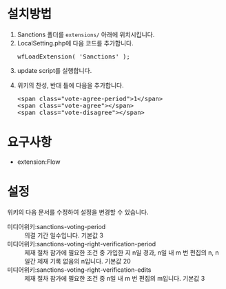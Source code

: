 <h1> 설치방법 </h1>
<ol>
    <li>Sanctions 폴더를 <code>extensions/</code> 아래에 위치시킵니다.</li>
    <li>
        LocalSetting.php에 다음 코드를 추가합니다.
        <pre>wfLoadExtension( 'Sanctions' );</pre>
    </li>
    <li>update script를 실행합니다.</li>
    <li>
        <p>위키의 찬성, 반대 틀에 다음을 추가합니다.</p>
        <pre>&lt;span class="vote-agree-period">1&lt;/span>
&lt;span class="vote-agree">&lt;/span>
&lt;span class="vote-disagree">&lt;/span></pre>
    </li>
</ol>
<h1>요구사항</h1>
<ul>
    <li>extension:Flow</li>
</ul>
<h1>설정</h1>
<p>위키의 다음 문서를 수정하여 설정을 변경할 수 있습니다.
<dl>
    <di>미디어위키:sanctions-voting-period</di><dd>의결 기간 일수입니다. 기본값 3</dd>
    <di>미디어위키:sanctions-voting-right-verification-period</di><dd>제재 절차 참가에 필요한 조건 중 가입한 지 n일 경과, n일 내 m 번 편집의 n, n일간 제재 기록 없음의 n입니다. 기본값 20</dd>
    <di>미디어위키:sanctions-voting-right-verification-edits</di><dd>제재 절차 참가에 필요한 조건 중 n일 내 m 번 편집의 m입니다. 기본값 3</dd>
</dl>

